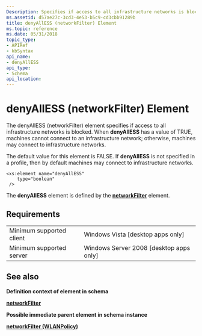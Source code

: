 ```yaml
---
Description: Specifies if access to all infrastructure networks is blocked.
ms.assetid: d57ae27c-3cd3-4e53-b5c9-cd3cbb91289b
title: denyAllESS (networkFilter) Element
ms.topic: reference
ms.date: 05/31/2018
topic_type: 
- APIRef
- kbSyntax
api_name: 
- denyAllESS
api_type: 
- Schema
api_location: 
---
```


# denyAllESS (networkFilter) Element

The denyAllESS (networkFilter) element specifies if access to all infrastructure networks is blocked. When **denyAllESS** has a value of TRUE, machines cannot connect to an infrastructure network; otherwise, machines may connect to infrastructure networks.

The default value for this element is FALSE. If **denyAllESS** is not specified in a profile, then by default machines may connect to infrastructure networks.

``` syntax
<xs:element name="denyAllESS"
    type="boolean"
 />
```

The **denyAllESS** element is defined by the [**networkFilter**](wlan-policyschema-networkfilter-wlanpolicy-element.md) element.

## Requirements



|                                     |                                                      |
|-------------------------------------|------------------------------------------------------|
| Minimum supported client<br/> | Windows Vista \[desktop apps only\]<br/>       |
| Minimum supported server<br/> | Windows Server 2008 \[desktop apps only\]<br/> |



## See also

<dl> <dt>

**Definition context of element in schema**
</dt> <dt>

[**networkFilter**](wlan-policyschema-networkfilter-wlanpolicy-element.md)
</dt> <dt>

**Possible immediate parent element in schema instance**
</dt> <dt>

[**networkFilter (WLANPolicy)**](wlan-policyschema-networkfilter-wlanpolicy-element.md)
</dt> </dl>

 

 




